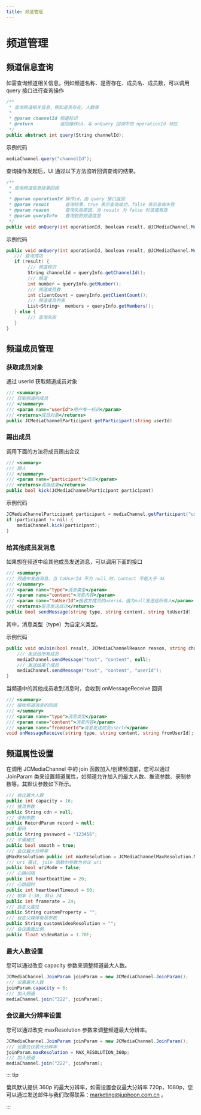 ```yaml
---
title: 频道管理
---
```

# 频道管理

## 频道信息查询

如需查询频道相关信息，例如频道名称、是否存在、成员名、成员数，可以调用 query 接口进行查询操作

``````csharp
/**
 * 查询频道相关信息，例如是否存在，人数等
 *
 * @param channelId 频道标识
 * @return          返回操作id，与 onQuery 回调中的 operationId 对应
 */
public abstract int query(String channelId);
``````

示例代码

``````csharp
mediaChannel.query("channelId");
``````

查询操作发起后，UI 通过以下方法监听回调查询的结果。

``````csharp
/**
 * 查询频道信息结果回调
 *
 * @param operationId 操作id，由 query 接口返回
 * @param result      查询结果，true 表示查询成功，false 表示查询失败
 * @param reason      查询失败原因，当 result 为 false 时该值有效
 * @param queryInfo   查询到的频道信息
 */
public void onQuery(int operationId, boolean result, @JCMediaChannel.MediaChannelReason int reason, JCMediaChannelQueryInfo queryInfo);
``````

示例代码

``````csharp
public void onQuery(int operationId, boolean result, @JCMediaChannel.MediaChannelReason int reason, JCMediaChannelQueryInfo queryInfo) {
   /// 查询成功
   if (result) {
        /// 频道标识
        String channelId = queryInfo.getChannelId();
        /// 频道
        int number = queryInfo.getNumber();
        /// 频道成员数
        int clientCount = queryInfo.getClientCount();
        /// 频道成员列表
        List<String>  members = queryInfo.getMembers();
   } else {
        /// 查询失败
   }
}
``````


## 频道成员管理

### 获取成员对象

通过 userId 获取频道成员对象

``````csharp
/// <summary>
/// 获取频道内成员
/// </summary>
/// <param name="userId">用户唯一标识</param>
/// <returns>成员对象</returns>
public JCMediaChannelParticipant getParticipant(string userId)
``````


### 踢出成员

调用下面的方法将成员踢出会议

``````csharp
/// <summary>
/// 踢人
/// </summary>
/// <param name="participant">成员</param>
/// <returns>调用结果</returns>
public bool kick(JCMediaChannelParticipant participant)
``````

示例代码

``````csharp
JCMediaChannelParticipant participant = mediaChannel.getParticipant("userId");
if (participant != nil) {
    mediaChannel.kick(participant);
}
``````


### 给其他成员发消息

如果想在频道中给其他成员发送消息，可以调用下面的接口

``````csharp
/// <summary>
/// 频道中发送消息，当 toUserId 不为 null 时，content 不能大于 4k
/// </summary>
/// <param name="type">消息类型</param>
/// <param name="content">消息内容</param>
/// <param name="toUserId">接收方成员的userid，值为null发送给所有人</param>
/// <returns>是否发送成功</returns>
public bool sendMessage(string type, string content, string toUserId)
``````

其中，消息类型（type）为自定义类型。

示例代码

``````csharp
public void onJoin(bool result, JCMediaChannelReason reason, string channelId) {
    /// 发送给所有成员
    mediaChannel.sendMessage("text", "content", null);
    /// 发送给某个成员
    mediaChannel.sendMessage("text", "content", "userId");
}
``````

当频道中的其他成员收到消息时，会收到 onMessageReceive 回调

``````csharp
/// <summary>
/// 接收频道消息的回调
/// </summary>
/// <param name="type">消息类型</param>
/// <param name="content">消息内容</param>
/// <param name="fromUserId">消息发送成员userId</param>
void onMessageReceive(string type, string content, string fromUserId);
``````

## 频道属性设置

在调用 JCMediaChannel 中的 join 函数加入/创建频道前，您可以通过 JoinParam
类来设置频道属性，如频道允许加入的最大人数、推流参数、录制参数等。其默认参数如下所示。

``` csharp
/// 会议最大人数
public int capacity = 16;
/// 推流参数
public String cdn = null;
/// 录制参数
public RecordParam record = null;
/// 密码
public String password = "123456";
/// 平滑模式
public bool smooth = true;
/// 会议最大分辨率
@MaxResolution public int maxResolution = JCMediaChannelMaxResolution.MaxResolution360P;
/// uri 模式, join 函数的参数为会议 uri
public bool uriMode = false;
/// 心跳间隔
public int heartbeatTime = 20;
/// 心跳超时
public int heartbeatTimeout = 60;
/// 帧率 1-30, 默认 24
public int framerate = 24;
/// 自定义属性
public String customProperty = "";
/// 自定义媒体每层参数
public String customVideoResolution = "";
/// 会议画面比例
public float videoRatio = 1.78F;
```

### 最大人数设置

您可以通过改变 capacity 参数来调整频道最大人数。

``` csharp
JCMediaChannel.JoinParam joinParam = new JCMediaChannel.JoinParam();
/// 设置最大人数
joinParam.capacity = 6;
/// 加入频道
mediaChannel.join("222", joinParam);
```

### 会议最大分辨率设置

您可以通过改变 maxResolution 参数来调整频道最大分辨率。 

``` csharp
JCMediaChannel.JoinParam joinParam = new JCMediaChannel.JoinParam();
/// 设置会议最大分辨率
joinParam.maxResolution = MAX_RESOLUTION_360p;
/// 加入频道
mediaChannel.join("222", joinParam);
```

::: tip

菊风默认提供 360p 的最大分辨率，如需设置会议最大分辨率
720p，1080p，您可以通过发送邮件与我们取得联系：marketing@juphoon.com.cn 。

:::